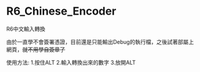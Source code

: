 # R6_Chinese_Encoder
R6中文輸入轉換

由於一直學不會簽署憑證，目前還是只能輸出Debug的執行檔，之後試著部屬上網頁，~~就不用學自簽章了~~


使用方法:
1.按住ALT
2.輸入轉換出來的數字
3.放開ALT
